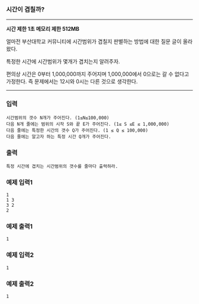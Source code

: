 ### 시간이 겹칠까?
---
**시간 제한 1초 메모리 제한 512MB**  

얼마전 부산대학교 커뮤니티에 시간범위가 겹칠지 판별하는 방법에 대한 질문 글이 올라왔다.

특정한 시간에 시간범위가 몇개가 겹치는지 알려주자.

편의상 시간은 0부터 1,000,000까지 주어지며 1,000,000에서 0으로는 갈 수 없다고 가정한다. 즉 문제에서는 12시와 0시는 다른 것으로 생각한다.


---

### 입력
```
시간범위의 갯수 N개가 주어진다. (1≤N≤100,000)
다음 N개 줄에는 범위의 시작 S와 끝 E가 주어진다. (1≤ S ≤E ≤ 1,000,000)
다음 줄에는 특정한 시간의 갯수 Q가 주어진다. (1 ≤ Q ≤ 100,000)
다음 줄에는 알고자 하는 특정 시간 Q개가 주어진다.
```

### 출력
```
특정 시간에 겹치는 시간범위의 갯수를 줄마다 출력하라.
```

### 예제 입력1
```
1
1 3
3 2
2
```

### 예제 출력1
```
1
```

### 예제 입력2
```
1
```


### 예제 출력2
```
1
```
